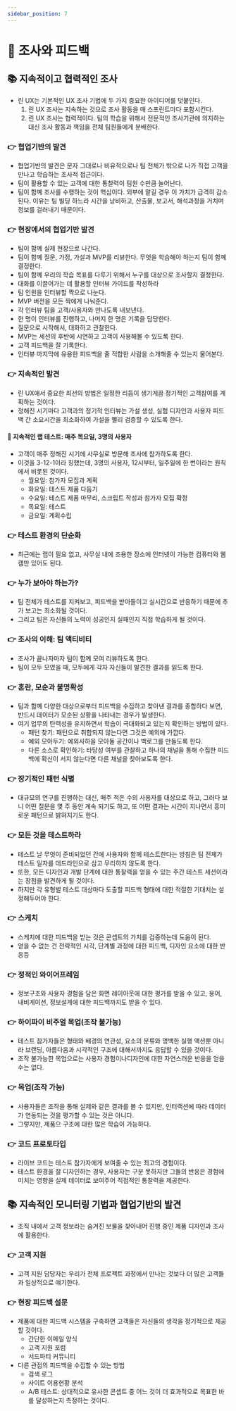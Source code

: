 ```yaml
---
sidebar_position: 7
---
```


# 🌈 조사와 피드백

## 📚 지속적이고 협력적인 조사
- 린 UX는 기본적인 UX 조사 기법에 두 가지 중요한 아이디어를 덧붙인다.
  1. 린 UX 조사는 지속하는 것으로 조사 활동을 매 스프린트마다 포함시킨다.
  2. 린 UX 조사는 협력적이다. 팀의 학습을 위해서 전문적인 조사기관에 의지하는 대신 조사 활동과 책임을 전체 팀원들에게 분배한다.

### 👉 협업기반의 발견
- 협업기반의 발견은 문자 그대로나 비유적으로나 팀 전체가 밖으로 나가 직접 고객을 만나고 학습하는 조사적 접근이다.
- 팀이 활용할 수 있는 고객에 대한 통찰력이 팀원 수만큼 늘어난다.
- 팀이 함꼐 조사를 수행하는 것이 핵심이다. 외부에 맡길 경우 이 가치가 급격히 감소된다. 이유는 팀 빌딩 하느라 시간을 낭비하고, 산출물, 보고서, 해석과정을 거치며 정보를 걸러내기 때문이다.

### 👉 현장에서의 협업기반 발견
- 팀이 함꼐 실제 현장으로 나간다.
- 팀이 함꼐 질문, 가정, 가설과 MVP를 리뷰한다. 무엇을 학습해야 하는지 팀이 함꼐 결정한다.
- 팀이 함꼐 우리의 학습 목표를 다루기 위해서 누구를 대상으로 조사할지 결정한다.
- 대화를 이끌어가는 데 활용할 인터뷰 가이드를 작성하라
- 팀 인원을 인터뷰할 짝으로 나눈다.
- MVP 버전을 모든 짝에게 나눠준다.
- 각 인터뷰 팀을 고객/사용자와 만나도록 내보낸다.
- 한 명이 인터뷰를 진행하고, 나머지 한 명은 기록을 담당한다.
- 질문으로 시작해서, 대화하고 관찰한다.
- MVP는 세션의 후반에 시연하고 고객이 사용해볼 수 있도록 한다.
- 고객 피드백을 잘 기록한다.
- 인터뷰 마지막에 유용한 피드백을 줄 적합한 사람을 소개해줄 수 있는지 물어본다.

### 👉 지속적인 발견
- 린 UX애서 중요한 최선의 방법은 일정한 리듬이 생기게끔 정기적인 고객참여를 계획하는 것이다.
- 정해진 시기마다 고객과의 정기적 인터뷰는 가설 생성, 실험 디자인과 사용자 피드백 간 소요시간을 최소화하여 가설을 빨리 검증할 수 있도록 한다.

#### 🎈 지속적인 랩 테스트: 매주 목요일, 3명의 사용자
- 고객이 매주 정해진 시기에 사무실로 방문해 조사에 참가하도록 한다.
- 이것을 3-12-1이라 칭했는데, 3명의 사용자, 12시부터, 일주일에 한 번이라는 원칙에서 비롯된 것이다.
  - 월요일: 참가자 모집과 계획
  - 화요일: 테스트 제품 다듬기
  - 수요일: 테스트 제품 마무리, 스크립트 작성과 참가자 모집 확정
  - 목요일: 테스트
  - 금요일: 계획수립

### 👉 테스트 환경의 단순화
- 최근에는 랩이 필요 없고, 사무실 내에 조용한 장소에 인터넷이 가능한 컴퓨터와 웹캠만 있어도 된다.

### 👉 누가 보아야 하는가?
- 팀 전체가 테스트를 지켜보고, 피드백을 받아들이고 실시간으로 반응하기 때문에 추가 보고는 최소화될 것이다.
- 그리고 팀은 자신들의 노력이 성공인지 실패인지 직접 학습하게 될 것이다.

### 👉 조사의 이해: 팀 액티비티
- 조사가 끝나자마자 팀이 함꼐 모여 리뷰하도록 한다.
- 팀이 모두 모였을 때, 모두에게 각자 자신들이 발견한 결과를 읽도록 한다.

### 👉 혼란, 모순과 불명확성
- 팀과 함꼐 다양한 대상으로부터 피드백을 수집하고 찾아낸 결과를 종합하다 보면, 반드시 데이터가 모순된 상황을 나타내는 경우가 발생한다.
- 여기 업무의 탄력성을 유지하면서 학습이 극대화되고 있는지 확인하는 방법이 있다.
  - 패턴 찾기: 패턴으로 취합되지 않는다면 그것은 예외에 가깝다.
  - 예외 모아두기: 예외사하을 모아둘 공간이나 백로그를 만들도록 한다.
  - 다른 소스로 확인하기: 타당성 여부를 관찰하고 하나의 채널을 통해 수집한 피드백에 확신이 서지 않는다면 다른 채널을 찾아보도록 한다.

### 👉 장기적인 패턴 식별
- 대규모의 연구를 진행하는 대신, 매주 적은 수의 사용자를 대상으로 하고, 그러다 보니 어떤 질문을 몇 주 동안 계속 되기도 하고, 또 어떤 결과는 시간이 지나면서 흥미로운 패턴으로 밝혀지기도 한다.

### 👉 모든 것을 테스트하라
- 테스트 날 무엇이 준비되었던 간에 사용자와 함께 테스트한다는 방침은 팀 전체가 테스트 일자를 데드라인으로 삼고 무리하지 않도록 한다.
- 또한, 모든 디자인과 개발 단계에 대한 통찰력을 얻을 수 있는 주간 테스트 세션이라는 장점을 발견하게 될 것이다.
- 하지만 각 유형벌 테스트 대상마다 도출할 피드백 형태에 대한 적절한 기대치는 설정해두어야 한다.

### 👉 스케치
- 스케치에 대한 피드백을 받는 것은 콘셉트의 가치를 검증하는데 도움이 된다.
- 얻을 수 없는 건 전략적인 시각, 단계별 과정에 대한 피드백, 디자인 요소에 대한 반응등

### 👉 정적인 와이어프레임
- 정보구조와 사용자 경험을 담은 화면 레이아웃에 대한 평가를 받을 수 있고, 용어, 내비게이션, 정보설계에 대한 피드백까지도 받을 수 있다.

### 👉 하이파이 비주얼 목업(조작 불가능)
- 테스트 참가자들은 형태와 배경의 연관성, 요소의 분류와 명백한 실행 액션뿐 아니라 브랜딩, 아름다움과 시각적인 구조에 대해서까지도 응답할 수 있을 것이다.
- 조작 불가능한 목업으로는 사용자 경험이나디자인에 대한 자연스러운 반응을 얻을 수는 없다.

### 👉 목업(조작 가능)
- 사용자들은 조작을 통해 실제와 같은 결과를 볼 수 있지만, 인터랙션에 따라 데이터가 연동되는 것을 평가할 수 있는 것은 아니다.
- 그렇지만, 제품으 구조에 대한 많은 학습이 가능하다.

### 👉 코드 프로토타입
- 라이브 코드는 테스트 참가자에게 보여줄 수 있는 최고의 경험이다.
- 테스트 환경을 잘 디자인하는 경우, 사용자는 구분 못하지만 그들의 반응은 경험에 미치는 영향을 실제 데이터로 보여주어 직접적인 통찰력을 제공한다.

## 📚 지속적인 모니터링 기법과 협업기반의 발견
- 조직 내에서 고객 정보라는 숨겨진 보물을 찾아내어 진행 중인 제품 디자인과 조사에 활용한다.

### 👉 고객 지원
- 고객 지원 담당자는 우리가 전체 프로젝트 과정에서 만나는 것보다 더 많은 고객들과 일상적으로 얘기한다.

### 👉 현장 피드백 설문
- 제품에 대한 피드백 시스템을 구축하면 고객들은 자신들의 생각을 정기적으로 제공할 것이다.
  - 간단한 이메일 양식
  - 고객 지원 포럼
  - 서드파티 커뮤니티
- 다른 관점의 피드백을 수집할 수 있는 방법
  - 검색 로그
  - 사이트 이용현황 분석
  - A/B 테스트: 상대적으로 유사한 콘셉트 중 어느 것이 더 효과적으로 목표한 바를 달성하는지 측정하는 것이다.
